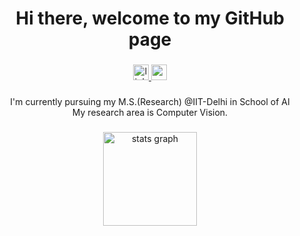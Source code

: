 <h1 align="center">Hi there, welcome to my GitHub page</h1>

###

<div align="center">
  <a href="https://www.linkedin.com/in/shashank-krishna-vempati/" target="_blank">
    <img src="https://img.shields.io/static/v1?message=LinkedIn&logo=linkedin&label=&color=0077B5&logoColor=white&labelColor=&style=for-the-badge" height="25" alt="linkedin logo"  />
  </a>
  <a href="vempatishashankbzy@gmail.com" target="_blank">
    <img src="https://img.shields.io/static/v1?message=Gmail&logo=gmail&label=&color=D14836&logoColor=white&labelColor=&style=for-the-badge" height="25" alt="gmail logo"  />
  </a>
</div>

###

<p align="center">I'm currently pursuing my M.S.(Research) @IIT-Delhi in School of AI<br>My research area is Computer Vision.</p>

###

<div align="center">
  <img src="https://github-readme-stats.vercel.app/api?username=ShashankKrishnaV&hide_title=false&hide_rank=false&show_icons=true&include_all_commits=true&count_private=true&disable_animations=false&theme=dracula&locale=en&hide_border=false&order=1" height="150" alt="stats graph"  />
</div>

###
